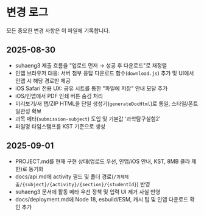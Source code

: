 # 변경 로그

모든 중요한 변경 사항은 이 파일에 기록합니다.

## 2025-08-30

- suhaeng3 제출 흐름을 "업로드 먼저 → 성공 후 다운로드"로 재정렬
- 인앱 브라우저 대응: 서버 첨부 응답 다운로드 함수(`download.js`) 추가 및 UI에서 인앱 시 해당 경로만 제공
- iOS Safari 전용 UX: 공유 시트를 통한 "파일에 저장" 안내 모달 추가
- iOS/인앱에서 PDF 인쇄 버튼 숨김 처리
- 미리보기/새 탭/ZIP HTML을 단일 생성기(`generateDocHtml`)로 통일, 스타일/폰트 일관성 확보
- 과목 메타(`submission-subject`) 도입 및 기본값 ‘과학탐구실험2’
- 파일명 타임스탬프를 KST 기준으로 생성

## 2025-09-01

- PROJECT.md를 현재 구현 상태(업로드 우선, 인앱/iOS 안내, KST, 8MB 클라 제한)로 동기화
- docs/api.md에 activity 필드 및 폴더 경로(`/과제제출/{subject}/{activity}/{section}/{studentId}`) 반영
- suhaeng3 문서에 활동 메타 우선 정책 및 입력 UI 제거 사실 반영
- docs/deployment.md에 Node 18, esbuild/ESM, 캐시 팁 및 인앱 다운로드 확인 추가
